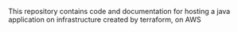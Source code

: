 This repository contains code and documentation for hosting a java application on infrastructure created by terraform, on AWS
